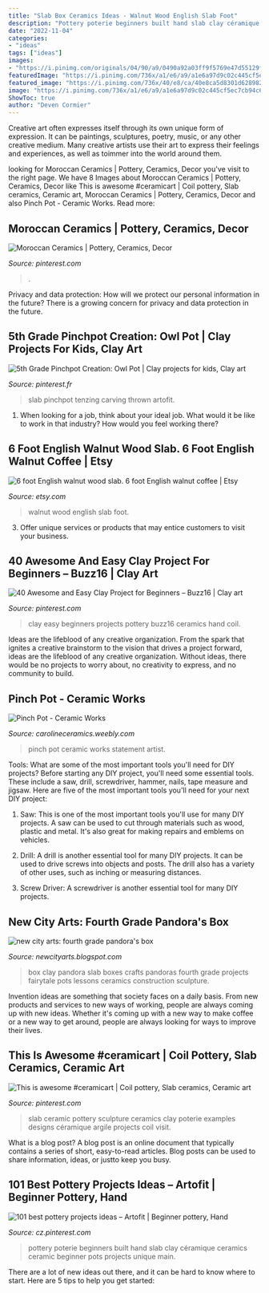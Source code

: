 ```yaml
---
title: "Slab Box Ceramics Ideas - Walnut Wood English Slab Foot"
description: "Pottery poterie beginners built hand slab clay céramique ceramics ceramic beginner pots projects unique main"
date: "2022-11-04"
categories:
- "ideas"
tags: ["ideas"]
images:
- "https://i.pinimg.com/originals/04/90/a9/0490a92a03ff9f5769e47d55129f958c.jpg"
featuredImage: "https://i.pinimg.com/736x/a1/e6/a9/a1e6a97d9c02c445cf5ec7cb94c6d154.jpg"
featured_image: "https://i.pinimg.com/736x/40/e8/ca/40e8ca5d8301d62898219e520937c013.jpg"
image: "https://i.pinimg.com/736x/a1/e6/a9/a1e6a97d9c02c445cf5ec7cb94c6d154.jpg"
ShowToc: true
author: "Deven Cormier"
---
```



Creative art often expresses itself through its own unique form of expression. It can be paintings, sculptures, poetry, music, or any other creative medium. Many creative artists use their art to express their feelings and experiences, as well as toimmer into the world around them.

	

		
looking for Moroccan Ceramics | Pottery, Ceramics, Decor you've visit to the right page. We have 8 Images about Moroccan Ceramics | Pottery, Ceramics, Decor like This is awesome #ceramicart | Coil pottery, Slab ceramics, Ceramic art, Moroccan Ceramics | Pottery, Ceramics, Decor and also Pinch Pot - Ceramic Works. Read more:
		
    
## Moroccan Ceramics | Pottery, Ceramics, Decor

<img loading=lazy src="https://i.pinimg.com/originals/04/90/a9/0490a92a03ff9f5769e47d55129f958c.jpg" onerror="this.onerror=null;this.src='https://tse1.mm.bing.net/th?id=OIP.r911PjlCWsKEeyve0FmAZQHaJ4&amp;pid=15.1';" alt="Moroccan Ceramics | Pottery, Ceramics, Decor">

_Source: pinterest.com_

>. 

	

Privacy and data protection: How will we protect our personal information in the future?
There is a growing concern for privacy and data protection in the future.

    
## 5th Grade Pinchpot Creation: Owl Pot | Clay Projects For Kids, Clay Art

<img loading=lazy src="https://i.pinimg.com/736x/c6/70/95/c67095bcba262fd4361f55f0efdc2d3d--th-grades-clay-projects.jpg" onerror="this.onerror=null;this.src='https://tse1.mm.bing.net/th?id=OIP.TMZYFE4ASgYe9XcG8Hwm6gHaJ3&amp;pid=15.1';" alt="5th Grade Pinchpot Creation: Owl Pot | Clay projects for kids, Clay art">

_Source: pinterest.fr_

>slab pinchpot tenzing carving thrown artofit. 

	

1) When looking for a job, think about your ideal job. What would it be like to work in that industry? How would you feel working there?

    
## 6 Foot English Walnut Wood Slab. 6 Foot English Walnut Coffee | Etsy

<img loading=lazy src="https://i.etsystatic.com/19213202/r/il/c36e03/2260305969/il_fullxfull.2260305969_nfhw.jpg" onerror="this.onerror=null;this.src='https://tse3.mm.bing.net/th?id=OIP.kbVZ4sCvm3mQVd5gVT8BcgHaIr&amp;pid=15.1';" alt="6 foot English walnut wood slab. 6 foot English walnut coffee | Etsy">

_Source: etsy.com_

>walnut wood english slab foot. 

	

3. Offer unique services or products that may entice customers to visit your business.

    
## 40 Awesome And Easy Clay Project For Beginners – Buzz16 | Clay Art

<img loading=lazy src="https://i.pinimg.com/736x/a1/e6/a9/a1e6a97d9c02c445cf5ec7cb94c6d154.jpg" onerror="this.onerror=null;this.src='https://tse2.mm.bing.net/th?id=OIP.BZnB2zyZbBKi0TyB0l0-qAHaMi&amp;pid=15.1';" alt="40 Awesome and Easy Clay Project for Beginners – Buzz16 | Clay art">

_Source: pinterest.com_

>clay easy beginners projects pottery buzz16 ceramics hand coil. 

	

Ideas are the lifeblood of any creative organization. From the spark that ignites a creative brainstorm to the vision that drives a project forward, ideas are the lifeblood of any creative organization. Without ideas, there would be no projects to worry about, no creativity to express, and no community to build.

    
## Pinch Pot - Ceramic Works

<img loading=lazy src="http://carolineceramics.weebly.com/uploads/1/4/6/2/14621700/5937349_orig.jpg?0" onerror="this.onerror=null;this.src='https://tse4.mm.bing.net/th?id=OIP.s7q7f-ffGDEyKw7nVHeW3QHaE-&amp;pid=15.1';" alt="Pinch Pot - Ceramic Works">

_Source: carolineceramics.weebly.com_

>pinch pot ceramic works statement artist. 

	

Tools: What are some of the most important tools you'll need for DIY projects?
Before starting any DIY project, you'll need some essential tools. These include a saw, drill, screwdriver, hammer, nails, tape measure and jigsaw. Here are five of the most important tools you'll need for your next DIY project: 
1) Saw: This is one of the most important tools you'll use for many DIY projects. A saw can be used to cut through materials such as wood, plastic and metal. It's also great for making repairs and emblems on vehicles. 

2) Drill: A drill is another essential tool for many DIY projects. It can be used to drive screws into objects and posts. The drill also has a variety of other uses, such as inching or measuring distances. 

3) Screw Driver: A screwdriver is another essential tool for many DIY projects.

    
## New City Arts: Fourth Grade Pandora&#039;s Box

<img loading=lazy src="http://2.bp.blogspot.com/-RYZSipsvrlE/TX2E3c11l9I/AAAAAAAAAuo/gM68a-PRo4s/s1600/P1204080.JPG" onerror="this.onerror=null;this.src='https://tse1.mm.bing.net/th?id=OIP.5NWMHP4yD9_hKaByThEY4wHaJ4&amp;pid=15.1';" alt="new city arts: fourth grade pandora&#039;s box">

_Source: newcityarts.blogspot.com_

>box clay pandora slab boxes crafts pandoras fourth grade projects fairytale pots lessons ceramics construction sculpture. 

	

Invention ideas are something that society faces on a daily basis. From new products and services to new ways of working, people are always coming up with new ideas. Whether it's coming up with a new way to make coffee or a new way to get around, people are always looking for ways to improve their lives. 

    
## This Is Awesome #ceramicart | Coil Pottery, Slab Ceramics, Ceramic Art

<img loading=lazy src="https://i.pinimg.com/736x/b0/54/78/b05478d94f7bc932ffd1344767b9f501.jpg" onerror="this.onerror=null;this.src='https://tse2.mm.bing.net/th?id=OIP.9oLcnSr-y3Y_Yn_cVH-j9QHaLH&amp;pid=15.1';" alt="This is awesome #ceramicart | Coil pottery, Slab ceramics, Ceramic art">

_Source: pinterest.com_

>slab ceramic pottery sculpture ceramics clay poterie examples designs céramique argile projects coil visit. 

	

What is a blog post?
A blog post is an online document that typically contains a series of short, easy-to-read articles. Blog posts can be used to share information, ideas, or justto keep you busy.

    
## 101 Best Pottery Projects Ideas – Artofit | Beginner Pottery, Hand

<img loading=lazy src="https://i.pinimg.com/736x/40/e8/ca/40e8ca5d8301d62898219e520937c013.jpg" onerror="this.onerror=null;this.src='https://tse1.mm.bing.net/th?id=OIP.RYksUWfJhD6JMVMnuylFuAAAAA&amp;pid=15.1';" alt="101 best pottery projects ideas – Artofit | Beginner pottery, Hand">

_Source: cz.pinterest.com_

>pottery poterie beginners built hand slab clay céramique ceramics ceramic beginner pots projects unique main. 

	

There are a lot of new ideas out there, and it can be hard to know where to start. Here are 5 tips to help you get started: 


